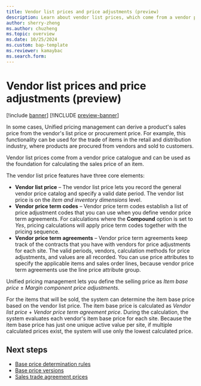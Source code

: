 ```yaml
---
title: Vendor list prices and price adjustments (preview)
description: Learn about vendor list prices, which come from a vendor price catalogue and can be used as the foundation for calculating the sales price of an item.
author: sherry-zheng
ms.author: chuzheng
ms.topic: overview
ms.date: 10/25/2024
ms.custom: bap-template
ms.reviewer: kamaybac
ms.search.form:
---
```


# Vendor list prices and price adjustments (preview)

[!include [banner](../includes/banner.md)]
[!INCLUDE [preview-banner](~/../shared-content/shared/preview-includes/preview-banner.md)]
<!-- KFM: Preview until 10.0.43 GA -->

In some cases, Unified pricing management can derive a product's sales price from the vendor's list price or procurement price. For example, this functionality can be used for the trade of items in the retail and distribution industry, where products are procured from vendors and sold to customers.

Vendor list prices come from a vendor price catalogue and can be used as the foundation for calculating the sales price of an item.

The vendor list price features have three core elements:

- **Vendor list price** – The vendor list price lets you record the general vendor price catalog and specify a valid date period. The vendor list price is on the *item and inventory dimensions* level.
- **Vendor price term codes** – Vendor price term codes establish a list of price adjustment codes that you can use when you define vendor price term agreements. For calculations where the **Compound** option is set to *Yes*, pricing calculations will apply price term codes together with the pricing sequence.
- **Vendor price term agreements** – Vendor price term agreements keep track of the contracts that you have with vendors for price adjustments for each site. The valid periods, vendors, calculation methods for price adjustments, and values are all recorded. You can use price attributes to specify the applicable items and sales order lines, because vendor price term agreements use the line price attribute group.

Unified pricing management lets you define the selling price as *Item base price* &plusmn; *Margin component price adjustments*.

For the items that will be sold, the system can determine the item base price based on the vendor list price. The item base price is calculated as *Vendor list price* + *Vendor price term agreement price*. During the calculation, the system evaluates each vendor's item base price for each site. Because the item base price has just one unique active value per site, if multiple calculated prices exist, the system will use only the lowest calculated price.

## Next steps

- [Base price determination rules](upm-base-price-determination-rules.md)
- [Base price versions](upm-base-price-versions.md)
- [Sales trade agreement prices](upm-sales-trade-agreement-prices.md)
